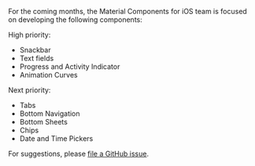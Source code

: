 For the coming months, the Material Components for iOS team is focused on developing the following
components:

High priority:
- Snackbar
- Text fields
- Progress and Activity Indicator
- Animation Curves

Next priority:
- Tabs
- Bottom Navigation
- Bottom Sheets
- Chips
- Date and Time Pickers


For suggestions, please [file a GitHub issue](https://github.com/google/material-components-ios/issues).
